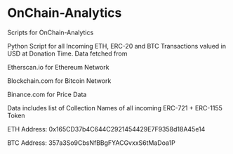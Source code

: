 # OnChain-Analytics
Scripts for OnChain-Analytics

Python Script for all Incoming ETH, ERC-20 and BTC Transactions valued in USD at Donation Time. Data fetched from 

Etherscan.io  for Ethereum Network 

Blockchain.com for Bitcoin Network

Binance.com for Price Data

Data includes list of Collection Names of all incoming ERC-721 + ERC-1155 Token


ETH Address: 0x165CD37b4C644C2921454429E7F9358d18A45e14

BTC Address: 357a3So9CbsNfBBgFYACGvxxS6tMaDoa1P
